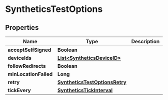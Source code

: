 

# SyntheticsTestOptions

## Properties

Name | Type | Description | Notes
------------ | ------------- | ------------- | -------------
**acceptSelfSigned** | **Boolean** |  |  [optional]
**deviceIds** | [**List&lt;SyntheticsDeviceID&gt;**](SyntheticsDeviceID.md) |  |  [optional]
**followRedirects** | **Boolean** |  |  [optional]
**minLocationFailed** | **Long** |  |  [optional]
**retry** | [**SyntheticsTestOptionsRetry**](SyntheticsTestOptionsRetry.md) |  |  [optional]
**tickEvery** | [**SyntheticsTickInterval**](SyntheticsTickInterval.md) |  |  [optional]




